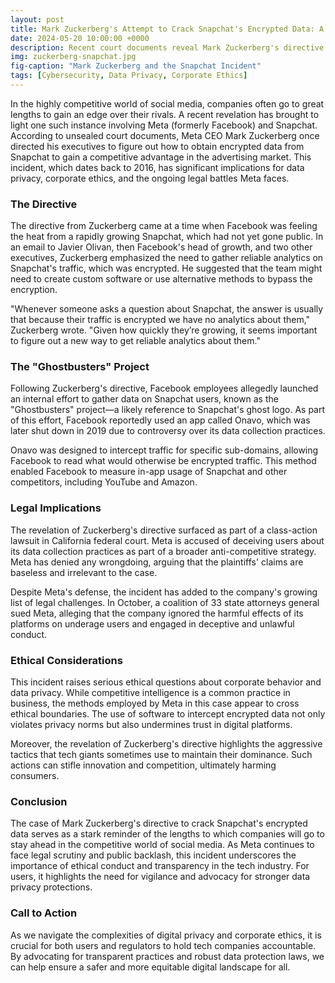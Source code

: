 ```yaml
---
layout: post
title: Mark Zuckerberg's Attempt to Crack Snapchat's Encrypted Data: A Case Study in Competitive Practices
date: 2024-05-20 10:00:00 +0000
description: Recent court documents reveal Mark Zuckerberg's directive to Meta executives to crack Snapchat's encrypted data, raising significant ethical and legal questions.
img: zuckerberg-snapchat.jpg
fig-caption: "Mark Zuckerberg and the Snapchat Incident"
tags: [Cybersecurity, Data Privacy, Corporate Ethics]
---
```


In the highly competitive world of social media, companies often go to great lengths to gain an edge over their rivals. A recent revelation has brought to light one such instance involving Meta (formerly Facebook) and Snapchat. According to unsealed court documents, Meta CEO Mark Zuckerberg once directed his executives to figure out how to obtain encrypted data from Snapchat to gain a competitive advantage in the advertising market. This incident, which dates back to 2016, has significant implications for data privacy, corporate ethics, and the ongoing legal battles Meta faces.

### The Directive

The directive from Zuckerberg came at a time when Facebook was feeling the heat from a rapidly growing Snapchat, which had not yet gone public. In an email to Javier Olivan, then Facebook's head of growth, and two other executives, Zuckerberg emphasized the need to gather reliable analytics on Snapchat's traffic, which was encrypted. He suggested that the team might need to create custom software or use alternative methods to bypass the encryption.

"Whenever someone asks a question about Snapchat, the answer is usually that because their traffic is encrypted we have no analytics about them," Zuckerberg wrote. "Given how quickly they’re growing, it seems important to figure out a new way to get reliable analytics about them."

### The "Ghostbusters" Project

Following Zuckerberg's directive, Facebook employees allegedly launched an internal effort to gather data on Snapchat users, known as the "Ghostbusters" project—a likely reference to Snapchat's ghost logo. As part of this effort, Facebook reportedly used an app called Onavo, which was later shut down in 2019 due to controversy over its data collection practices.

Onavo was designed to intercept traffic for specific sub-domains, allowing Facebook to read what would otherwise be encrypted traffic. This method enabled Facebook to measure in-app usage of Snapchat and other competitors, including YouTube and Amazon.

### Legal Implications

The revelation of Zuckerberg's directive surfaced as part of a class-action lawsuit in California federal court. Meta is accused of deceiving users about its data collection practices as part of a broader anti-competitive strategy. Meta has denied any wrongdoing, arguing that the plaintiffs' claims are baseless and irrelevant to the case.

Despite Meta's defense, the incident has added to the company's growing list of legal challenges. In October, a coalition of 33 state attorneys general sued Meta, alleging that the company ignored the harmful effects of its platforms on underage users and engaged in deceptive and unlawful conduct.

### Ethical Considerations

This incident raises serious ethical questions about corporate behavior and data privacy. While competitive intelligence is a common practice in business, the methods employed by Meta in this case appear to cross ethical boundaries. The use of software to intercept encrypted data not only violates privacy norms but also undermines trust in digital platforms.

Moreover, the revelation of Zuckerberg's directive highlights the aggressive tactics that tech giants sometimes use to maintain their dominance. Such actions can stifle innovation and competition, ultimately harming consumers.

### Conclusion

The case of Mark Zuckerberg's directive to crack Snapchat's encrypted data serves as a stark reminder of the lengths to which companies will go to stay ahead in the competitive world of social media. As Meta continues to face legal scrutiny and public backlash, this incident underscores the importance of ethical conduct and transparency in the tech industry. For users, it highlights the need for vigilance and advocacy for stronger data privacy protections.

### Call to Action

As we navigate the complexities of digital privacy and corporate ethics, it is crucial for both users and regulators to hold tech companies accountable. By advocating for transparent practices and robust data protection laws, we can help ensure a safer and more equitable digital landscape for all.

<!-- ![Mark Zuckerberg and the Snapchat Incident]({{site.baseurl}}/assets/img/zuckerberg-snapchat.jpg) -->
